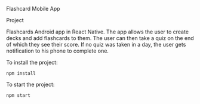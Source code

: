 Flashcard Mobile App

Project

Flashcards  Android app in React Native. The app allows the user to create decks and add flashcards to them. The user can then take a quiz on the end of which they see their score. If no quiz was taken in a day, the user gets notification to his phone to complete one. 

To install the project:
    
    npm install

To start the project:

    npm start

